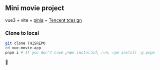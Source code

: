 ## Mini movie project

vue3 + vite + [pinia](https://pinia.vuejs.org/) + [Tencent tdesign](https://tdesign.tencent.com/vue-next/)

### Clone to local

```bash
git clone THISREPO
cd vue-movie-app
pnpm i # If you don't have pnpm installed, run: npm install -g pnpm
```

🤞